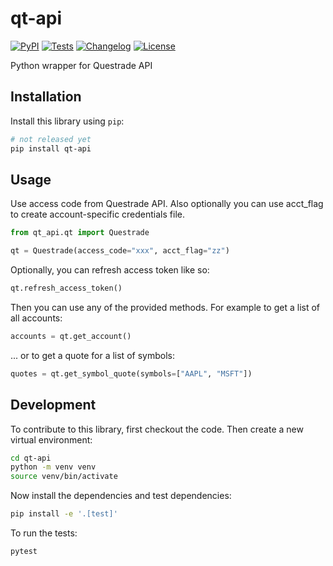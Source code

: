 # qt-api

[![PyPI](https://img.shields.io/pypi/v/qt-api.svg)](https://pypi.org/project/qt-api/)
[![Tests](https://github.com/LVG77/qt-api/actions/workflows/test.yml/badge.svg)](https://github.com/LVG77/qt-api/actions/workflows/test.yml)
[![Changelog](https://img.shields.io/github/v/release/LVG77/qt-api?include_prereleases&label=changelog)](https://github.com/LVG77/qt-api/releases)
[![License](https://img.shields.io/badge/license-Apache%202.0-blue.svg)](https://github.com/LVG77/qt-api/blob/main/LICENSE)

Python wrapper for Questrade API

## Installation

Install this library using `pip`:
```bash
# not released yet
pip install qt-api
```
## Usage

Use access code from Questrade API.
Also optionally you can use acct_flag to create account-specific credentials file.

```python
from qt_api.qt import Questrade

qt = Questrade(access_code="xxx", acct_flag="zz")
```

Optionally, you can refresh access token like so:
```python
qt.refresh_access_token()
```

Then you can use any of the provided methods. For example to get a list of all accounts:
```python
accounts = qt.get_account()
```
... or to get a quote for a list of symbols:
```python
quotes = qt.get_symbol_quote(symbols=["AAPL", "MSFT"])
```

## Development

To contribute to this library, first checkout the code. Then create a new virtual environment:
```bash
cd qt-api
python -m venv venv
source venv/bin/activate
```
Now install the dependencies and test dependencies:
```bash
pip install -e '.[test]'
```
To run the tests:
```bash
pytest
```
